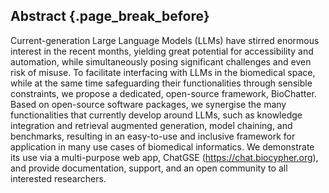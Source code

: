 ## Abstract {.page_break_before}

Current-generation Large Language Models (LLMs) have stirred enormous interest in the recent months, yielding great potential for accessibility and automation, while simultaneously posing significant challenges and even risk of misuse.
To facilitate interfacing with LLMs in the biomedical space, while at the same time safeguarding their functionalities through sensible constraints, we propose a dedicated, open-source framework, BioChatter.
Based on open-source software packages, we synergise the many functionalities that currently develop around LLMs, such as knowledge integration and retrieval augmented generation, model chaining, and benchmarks, resulting in an easy-to-use and inclusive framework for application in many use cases of biomedical informatics.
We demonstrate its use via a multi-purpose web app, ChatGSE (https://chat.biocypher.org), and provide documentation, support, and an open community to all interested researchers.
